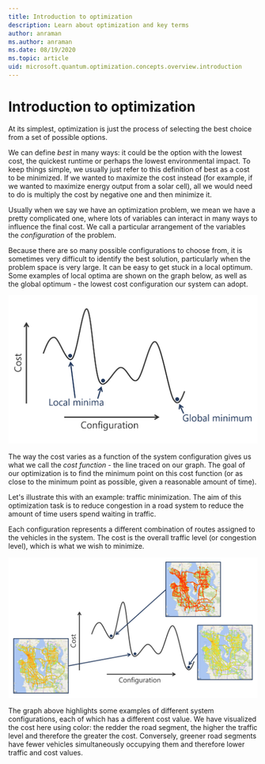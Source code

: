 ```yaml
---
title: Introduction to optimization
description: Learn about optimization and key terms
author: anraman
ms.author: anraman
ms.date: 08/19/2020
ms.topic: article
uid: microsoft.quantum.optimization.concepts.overview.introduction
---
```


# Introduction to optimization

At its simplest, optimization is just the process of selecting the best choice from a set of possible options.

We can define *best* in many ways: it could be the option with the lowest cost, the quickest runtime or perhaps the lowest environmental impact. To keep things simple, we usually just refer to this definition of best as a cost to be minimized. If we wanted to maximize the cost instead (for example, if we wanted to maximize energy output from a solar cell), all we would need to do is multiply the cost by negative one and then minimize it.

Usually when we say we have an optimization problem, we mean we have a pretty complicated one, where lots of variables can interact in many ways to influence the final cost. We call a particular arrangement of the variables the *configuration* of the problem.

Because there are so many possible configurations to choose from, it is sometimes very difficult to identify the best solution, particularly when the problem space is very large. It can be easy to get stuck in a local optimum. Some examples of local optima are shown on the graph below, as well as the global optimum - the lowest cost configuration our system can adopt.

![Graph showing a cost function with two local optima and the global optimum highlighted](./media/optimization-intro-optima-graph.png)

The way the cost varies as a function of the system configuration gives us what we call the *cost function* - the line traced on our graph. The goal of our optimization is to find the minimum point on this cost function (or as close to the minimum point as possible, given a reasonable amount of time).

Let's illustrate this with an example: traffic minimization. The aim of this optimization task is to reduce congestion in a road system to reduce the amount of time users spend waiting in traffic.

Each configuration represents a different combination of routes assigned to the vehicles in the system. The cost is the overall traffic level (or congestion level), which is what we wish to minimize.

![Graph showing a cost function with local optima corresponding to different traffic levels in a vehicle routing simulation](./media/optimization-intro-traffic-optima.png)

The graph above highlights some examples of different system configurations, each of which has a different cost value. We have visualized the cost here using color: the redder the road segment, the higher the traffic level and therefore the greater the cost. Conversely, greener road segments have fewer vehicles simultaneously occupying them and therefore lower traffic and cost values.

